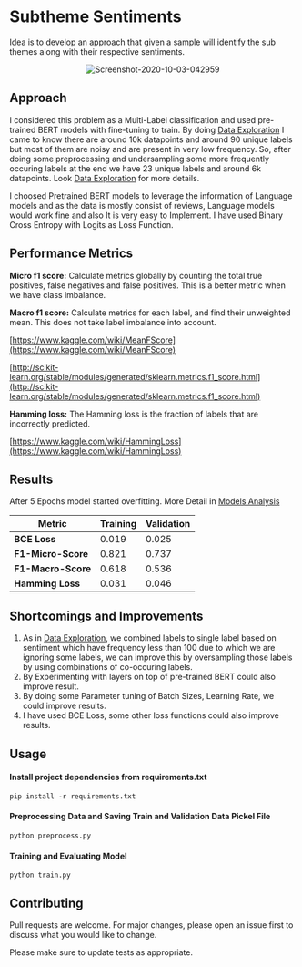 # Subtheme Sentiments 

Idea is to develop an approach that given a sample will identify the sub themes along with their respective sentiments.

<center>
<img src="https://i.ibb.co/yRJJ5wH/Screenshot-2020-10-03-042959.jpg" alt="Screenshot-2020-10-03-042959" border="0">
</center>

## Approach
I considered this problem as a Multi-Label classification and used pre-trained BERT models with fine-tuning to train. By doing [Data Exploration](https://github.com/skshashankkumar41/Subtheme-Sentiments/blob/master/output/Data-Exploration.pdf) I came to know there are around 10k datapoints and around 90 unique labels but most of them are noisy and are present in very low frequency. So, after doing some preprocessing and undersampling some more frequently occuring labels at the end we have 23 unique labels and around 6k datapoints. Look [Data Exploration](https://github.com/skshashankkumar41/Subtheme-Sentiments/blob/master/output/Data-Exploration.pdf) for more details.

I choosed Pretrained BERT models to leverage the information of Language models and as the data is mostly consist of reviews, Language models would work fine and also It is very easy to Implement. I have used Binary Cross Entropy with Logits as Loss Function.

## Performance Metrics 
**Micro f1 score:**
Calculate metrics globally by counting the total true positives, false negatives and false positives. This is a better metric when we have class imbalance.

**Macro f1 score:**
Calculate metrics for each label, and find their unweighted mean. This does not take label imbalance into account.

[https://www.kaggle.com/wiki/MeanFScore](https://www.kaggle.com/wiki/MeanFScore)

[http://scikit-learn.org/stable/modules/generated/sklearn.metrics.f1_score.html](http://scikit-learn.org/stable/modules/generated/sklearn.metrics.f1_score.html)

**Hamming loss:** The Hamming loss is the fraction of labels that are incorrectly predicted.

[https://www.kaggle.com/wiki/HammingLoss](https://www.kaggle.com/wiki/HammingLoss)

## Results 
After 5 Epochs model started overfitting. More Detail in [Models Analysis](https://github.com/skshashankkumar41/Subtheme-Sentiments/blob/master/output/Model-Analysis.pdf) 
<table class="tg">
<thead>
  <tr>
    <th class="tg-0pky"><span style="font-weight:bold">Metric</span></th>
    <th class="tg-0pky"><span style="font-weight:bold">Training</span></th>
    <th class="tg-0pky"><span style="font-weight:bold">Validation</span></th>
  </tr>
</thead>
<tbody>
  <tr>
    <td class="tg-0pky"><span style="font-weight:bold">BCE Loss</span></td>
    <td class="tg-0pky">0.019</td>
    <td class="tg-0pky">0.025</td>
  </tr>
  <tr>
    <td class="tg-0pky"><span style="font-weight:bold">F1-Micro-Score</span></td>
    <td class="tg-0pky">0.821</td>
    <td class="tg-0pky">0.737</td>
  </tr>
  <tr>
    <td class="tg-0pky"><span style="font-weight:bold">F1-Macro-Score</span></td>
    <td class="tg-0pky">0.618</td>
    <td class="tg-0pky">0.536</td>
  </tr>
  <tr>
    <td class="tg-0pky"><span style="font-weight:bold">Hamming Loss</span></td>
    <td class="tg-0pky">0.031</td>
    <td class="tg-0pky">0.046</td>
  </tr>
</tbody>
</table>

## Shortcomings and Improvements 
1. As in [Data Exploration](https://github.com/skshashankkumar41/Subtheme-Sentiments/blob/master/output/Data-Exploration.pdf), we combined labels to single label based on sentiment which have frequency less than 100 due to which we are ignoring some labels, we can improve this by oversampling those labels by using combinations of co-occuring labels.
2. By Experimenting with layers on top of pre-trained BERT could also improve result.
3. By doing some Parameter tuning of Batch Sizes, Learning Rate, we could improve results.
4. I have used BCE Loss, some other loss functions could also improve results.

## Usage
#### Install project dependencies from requirements.txt
```
pip install -r requirements.txt
```

#### Preprocessing Data and Saving Train and Validation Data Pickel File
```
python preprocess.py
```
#### Training and Evaluating Model 
```
python train.py
```

## Contributing
Pull requests are welcome. For major changes, please open an issue first to discuss what you would like to change.

Please make sure to update tests as appropriate.

